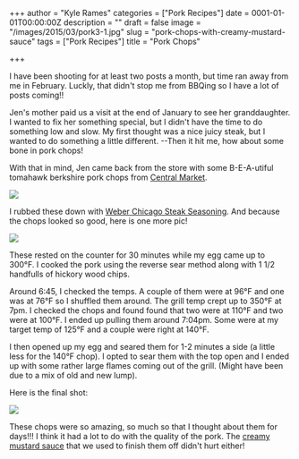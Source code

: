 +++
author = "Kyle Rames"
categories = ["Pork Recipes"]
date = 0001-01-01T00:00:00Z
description = ""
draft = false
image = "/images/2015/03/pork3-1.jpg"
slug = "pork-chops-with-creamy-mustard-sauce"
tags = ["Pork Recipes"]
title = "Pork Chops"

+++

I have been shooting for at least two posts a month, but time ran away from me in February. Luckly, that didn't stop me from BBQing so I have a lot of posts coming!!

Jen's mother paid us a visit at the end of January to see her granddaughter. I wanted to fix her something special, but I didn't have the time to do something low and slow. My first thought was a nice juicy steak, but I wanted to do something a little different. --Then it hit me, how about some bone in pork chops!

With that in mind, Jen came back from the store with some B-E-A-utiful tomahawk berkshire pork chops from [Central Market](http://www.centralmarket.com/Home).

![](/content/images/2015/03/pork.jpg)

I rubbed these down with [Weber Chicago Steak Seasoning](http://www.amazon.com/Weber-Chicago-Steak-Seasoning-171/dp/B007NLKUF4/ref=sr_1_6?ie=UTF8&qid=1426354355&sr=8-6). And because the chops looked so good, here is one more pic!

![](/content/images/2015/03/pork2.jpg)

These rested on the counter for 30 minutes while my egg came up to 300°F. I cooked the pork using the reverse sear method along with 1 1/2 handfulls of hickory wood chips.

Around 6:45, I checked the temps. A couple of them were at 96°F and one was at 76°F so I shuffled them around. The grill temp crept up to 350°F at 7pm. I checked the chops and found found that two  were at 110°F and two were at 100°F. I ended up pulling them around 7:04pm. Some were at my target temp of 125°F and a couple were right at 140°F.

I then opened up my egg and seared them for 1-2 minutes a side (a little less for the 140°F chop). I opted to sear them with the top open and I ended up with some rather large flames coming out of the grill. (Might have been due to a mix of old and new lump).

Here is the final shot:

![](/content/images/2015/03/pork3.jpg)

These chops were so amazing, so much so that I thought about them for days!!! I think it had a lot to do with the quality of the pork. The [creamy mustard sauce](http://bbq.kylerames.com/2015/03/14/creamy-mustard-sauce/) that we used to finish them off didn't hurt either!


